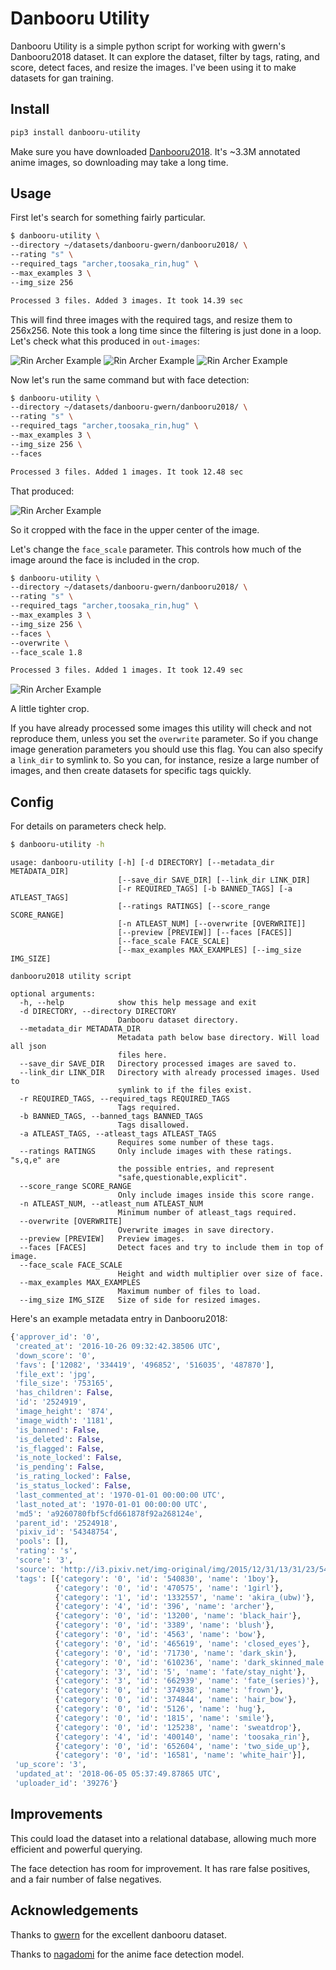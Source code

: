 # Danbooru Utility 

Danbooru Utility is a simple python script for working with gwern's Danbooru2018 dataset. It can explore the dataset, filter by tags, rating, and score, detect faces, and resize the images. I've been using it to make datasets for gan training.


## Install

```sh
pip3 install danbooru-utility
```

Make sure you have downloaded [Danbooru2018](https://www.gwern.net/Danbooru2018). It's ~3.3M annotated anime images, so downloading may take a long time.

## Usage

First let's search for something fairly particular.

```sh
$ danbooru-utility \
--directory ~/datasets/danbooru-gwern/danbooru2018/ \
--rating "s" \
--required_tags "archer,toosaka_rin,hug" \
--max_examples 3 \
--img_size 256

Processed 3 files. Added 3 images. It took 14.39 sec
```

This will find three images with the required tags, and resize them to 256x256. Note this took a long time since the filtering is just done in a loop. Let's check what this produced in `out-images`:

![Rin Archer Example](./img/rin_archer1.jpg)
![Rin Archer Example](./img/rin_archer2.jpg)
![Rin Archer Example](./img/rin_archer3.png)

Now let's run the same command but with face detection:

```sh
$ danbooru-utility \
--directory ~/datasets/danbooru-gwern/danbooru2018/ \
--rating "s" \
--required_tags "archer,toosaka_rin,hug" \
--max_examples 3 \
--img_size 256 \
--faces

Processed 3 files. Added 1 images. It took 12.48 sec
```

That produced:

![Rin Archer Example](./img/rin_archer_face_default.jpg)

So it cropped with the face in the upper center of the image.

Let's change the `face_scale` parameter. This controls how much of the image around the face is included in the crop.

```sh
$ danbooru-utility \
--directory ~/datasets/danbooru-gwern/danbooru2018/ \
--rating "s" \
--required_tags "archer,toosaka_rin,hug" \
--max_examples 3 \
--img_size 256 \
--faces \
--overwrite \
--face_scale 1.8

Processed 3 files. Added 1 images. It took 12.49 sec
```

![Rin Archer Example](./img/rin_archer_face_scale.jpg)

A little tighter crop.

If you have already processed some images this utility will check and not reproduce them, unless you set the `overwrite` parameter. So if you change image generation parameters you should use this flag. You can also specify a `link_dir` to symlink to. So you can, for instance, resize a large number of images, and then create datasets for specific tags quickly.

## Config

For details on parameters check help.

```sh
$ danbooru-utility -h
```
```
usage: danbooru-utility [-h] [-d DIRECTORY] [--metadata_dir METADATA_DIR]
                        [--save_dir SAVE_DIR] [--link_dir LINK_DIR]
                        [-r REQUIRED_TAGS] [-b BANNED_TAGS] [-a ATLEAST_TAGS]
                        [--ratings RATINGS] [--score_range SCORE_RANGE]
                        [-n ATLEAST_NUM] [--overwrite [OVERWRITE]]
                        [--preview [PREVIEW]] [--faces [FACES]]
                        [--face_scale FACE_SCALE]
                        [--max_examples MAX_EXAMPLES] [--img_size IMG_SIZE]

danbooru2018 utility script

optional arguments:
  -h, --help            show this help message and exit
  -d DIRECTORY, --directory DIRECTORY
                        Danbooru dataset directory.
  --metadata_dir METADATA_DIR
                        Metadata path below base directory. Will load all json
                        files here.
  --save_dir SAVE_DIR   Directory processed images are saved to.
  --link_dir LINK_DIR   Directory with already processed images. Used to
                        symlink to if the files exist.
  -r REQUIRED_TAGS, --required_tags REQUIRED_TAGS
                        Tags required.
  -b BANNED_TAGS, --banned_tags BANNED_TAGS
                        Tags disallowed.
  -a ATLEAST_TAGS, --atleast_tags ATLEAST_TAGS
                        Requires some number of these tags.
  --ratings RATINGS     Only include images with these ratings. "s,q,e" are
                        the possible entries, and represent
                        "safe,questionable,explicit".
  --score_range SCORE_RANGE
                        Only include images inside this score range.
  -n ATLEAST_NUM, --atleast_num ATLEAST_NUM
                        Minimum number of atleast_tags required.
  --overwrite [OVERWRITE]
                        Overwrite images in save directory.
  --preview [PREVIEW]   Preview images.
  --faces [FACES]       Detect faces and try to include them in top of image.
  --face_scale FACE_SCALE
                        Height and width multiplier over size of face.
  --max_examples MAX_EXAMPLES
                        Maximum number of files to load.
  --img_size IMG_SIZE   Size of side for resized images.

```

Here's an example metadata entry in Danbooru2018:

```python
{'approver_id': '0',
 'created_at': '2016-10-26 09:32:42.38506 UTC',
 'down_score': '0',
 'favs': ['12082', '334419', '496852', '516035', '487870'],
 'file_ext': 'jpg',
 'file_size': '753165',
 'has_children': False,
 'id': '2524919',
 'image_height': '874',
 'image_width': '1181',
 'is_banned': False,
 'is_deleted': False,
 'is_flagged': False,
 'is_note_locked': False,
 'is_pending': False,
 'is_rating_locked': False,
 'is_status_locked': False,
 'last_commented_at': '1970-01-01 00:00:00 UTC',
 'last_noted_at': '1970-01-01 00:00:00 UTC',
 'md5': 'a9260780fbf5cfd661878f92a268124e',
 'parent_id': '2524918',
 'pixiv_id': '54348754',
 'pools': [],
 'rating': 's',
 'score': '3',
 'source': 'http://i3.pixiv.net/img-original/img/2015/12/31/13/31/23/54348754_p13.jpg',
 'tags': [{'category': '0', 'id': '540830', 'name': '1boy'},
		  {'category': '0', 'id': '470575', 'name': '1girl'},
		  {'category': '1', 'id': '1332557', 'name': 'akira_(ubw)'},
		  {'category': '4', 'id': '396', 'name': 'archer'},
		  {'category': '0', 'id': '13200', 'name': 'black_hair'},
		  {'category': '0', 'id': '3389', 'name': 'blush'},
		  {'category': '0', 'id': '4563', 'name': 'bow'},
		  {'category': '0', 'id': '465619', 'name': 'closed_eyes'},
		  {'category': '0', 'id': '71730', 'name': 'dark_skin'},
		  {'category': '0', 'id': '610236', 'name': 'dark_skinned_male'},
		  {'category': '3', 'id': '5', 'name': 'fate/stay_night'},
		  {'category': '3', 'id': '662939', 'name': 'fate_(series)'},
		  {'category': '0', 'id': '374938', 'name': 'frown'},
		  {'category': '0', 'id': '374844', 'name': 'hair_bow'},
		  {'category': '0', 'id': '5126', 'name': 'hug'},
		  {'category': '0', 'id': '1815', 'name': 'smile'},
		  {'category': '0', 'id': '125238', 'name': 'sweatdrop'},
		  {'category': '4', 'id': '400140', 'name': 'toosaka_rin'},
		  {'category': '0', 'id': '652604', 'name': 'two_side_up'},
		  {'category': '0', 'id': '16581', 'name': 'white_hair'}],
 'up_score': '3',
 'updated_at': '2018-06-05 05:37:49.87865 UTC',
 'uploader_id': '39276'}

```

## Improvements

This could load the dataset into a relational database, allowing much more efficient and powerful querying.

The face detection has room for improvement. It has rare false positives, and a fair number of false negatives.

## Acknowledgements

Thanks to [gwern](https://gwern.net) for the excellent danbooru dataset.

Thanks to [nagadomi](https://github.com/nagadomi/lbpcascade_animeface) for the anime face detection model.

